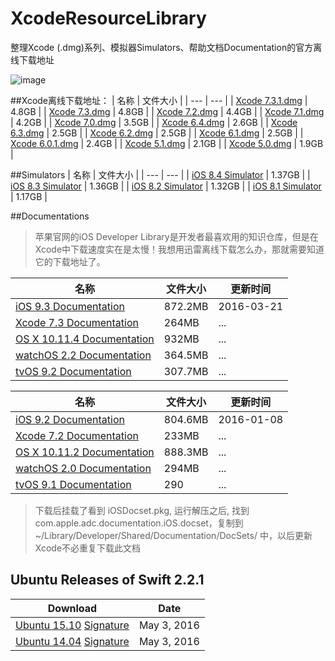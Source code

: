 # XcodeResourceLibrary
整理Xcode (.dmg)系列、模拟器Simulators、帮助文档Documentation的官方离线下载地址

 ![image](https://github.com/shenAlexy/XcodeResourceLibrary/blob/master/Xcode.png)


##Xcode离线下载地址：
| 名称 | 文件大小 |
| --- | --- |
| [Xcode 7.3.1.dmg](http://adcdownload.apple.com/Developer_Tools/Xcode_7.3.1/Xcode_7.3.1.dmg) | 4.8GB |
| [Xcode 7.3.dmg](http://adcdownload.apple.com/Developer_Tools/Xcode_7.3/Xcode_7.3.dmg) | 4.8GB |
| [Xcode 7.2.dmg](http://adcdownload.apple.com/Developer_Tools/Xcode_7.2/Xcode_7.2.dmg) | 4.4GB |
| [Xcode 7.1.dmg](http://adcdownload.apple.com/Developer_Tools/Xcode_7.1/Xcode_7.1.dmg) | 4.2GB |
| [Xcode 7.0.dmg](http://adcdownload.apple.com/Developer_Tools/Xcode_7/Xcode_7.dmg) | 3.5GB |
| [Xcode 6.4.dmg](http://adcdownload.apple.com/Developer_Tools/Xcode_6.4/Xcode_6.4.dmg) | 2.6GB |
| [Xcode 6.3.dmg](http://adcdownload.apple.com/Developer_Tools/Xcode_6.3/Xcode_6.3.dmg) | 2.5GB |
| [Xcode 6.2.dmg](http://adcdownload.apple.com/Developer_Tools/Xcode_6.2/Xcode_6.2.dmg) | 2.5GB |
| [Xcode 6.1.dmg](http://adcdownload.apple.com/Developer_Tools/xcode_6.1/56841_xcode_6.1.dmg) | 2.5GB |
| [Xcode 6.0.1.dmg](http://adcdownload.apple.com/Developer_Tools/xcode_6.0.1/xcode_6.0.1.dmg) | 2.4GB |
| [Xcode 5.1.dmg](http://adcdownload.apple.com/Developer_Tools/xcode_5.1/xcode_5.1.dmg) | 2.1GB |
| [Xcode 5.0.dmg](http://adcdownload.apple.com/Developer_Tools/xcode_5/xcode_5.dmg) | 1.9GB |

##Simulators
| 名称 | 文件大小 |
| --- | --- |
| [iOS 8.4 Simulator](http://devimages.apple.com/downloads/xcode/simulators/com.apple.pkg.iPhoneSimulatorSDK8_4-8.4.1.1435785476.dmg) | 1.37GB |
| [iOS 8.3 Simulator](http://devimages.apple.com/downloads/xcode/simulators/com.apple.pkg.iPhoneSimulatorSDK8_3-8.3.1.1434581536.dmg) | 1.36GB |
| [iOS 8.2 Simulator](http://devimages.apple.com/downloads/xcode/simulators/com.apple.pkg.iPhoneSimulatorSDK8_2-8.2.1.1434581536.dmg) | 1.32GB |
| [iOS 8.1 Simulator](http://devimages.apple.com/downloads/xcode/simulators/com.apple.pkg.iPhoneSimulatorSDK8_1-8.1.1.1434581536.dmg) | 1.17GB |

##Documentations
> 苹果官网的iOS Developer Library是开发者最喜欢用的知识仓库，但是在Xcode中下载速度实在是太慢！我想用迅雷离线下载怎么办，那就需要知道它的下载地址了。

| 名称 | 文件大小 | 更新时间 |
| --- | --- | --- |
| [iOS 9.3 Documentation](https://devimages.apple.com.edgekey.net/docsets/20160321/031-52212-A.dmg) | 872.2MB | 2016-03-21 |
| [Xcode 7.3 Documentation](https://devimages.apple.com.edgekey.net/docsets/20160321/031-52213-A.dmg) | 264MB | ... |
| [OS X 10.11.4 Documentation](https://devimages.apple.com.edgekey.net/docsets/20160321/031-52211-A.dmg) | 932MB | ... |
| [watchOS 2.2 Documentation](https://devimages.apple.com.edgekey.net/docsets/20160321/031-52210-A.dmg) | 364.5MB | ... |
| [tvOS 9.2 Documentation](https://devimages.apple.com.edgekey.net/docsets/20160321/031-52214-A.dmg) | 307.7MB | ... |

| 名称 | 文件大小 | 更新时间 |
| --- | --- | --- |
| [iOS 9.2 Documentation](https://devimages.apple.com.edgekey.net/docsets/20160108/031-45830-A.dmg) | 804.6MB | 2016-01-08 |
| [Xcode 7.2 Documentation](https://devimages.apple.com.edgekey.net/docsets/20160108/031-45829-A.dmg) | 233MB | ... |
| [OS X 10.11.2 Documentation](https://devimages.apple.com.edgekey.net/docsets/20160108/031-45831-A.dmg) | 888.3MB | ... |
| [watchOS 2.0 Documentation](https://devimages.apple.com.edgekey.net/docsets/20160108/031-45832-A.dmg) | 294MB | ... |
| [tvOS 9.1 Documentation](https://devimages.apple.com.edgekey.net/docsets/20160108/031-45833-A.dmg) | 290 | ... |

> 下载后挂载了看到 iOSDocset.pkg, 运行解压之后, 找到com.apple.adc.documentation.iOS.docset，复制到~/Library/Developer/Shared/Documentation/DocSets/ 中，以后更新Xcode不必重复下载此文档

## Ubuntu Releases of Swift 2.2.1
| Download | Date |
| --- | --- |
| [Ubuntu 15.10](https://swift.org/builds/swift-2.2.1-release/ubuntu1510/swift-2.2.1-RELEASE/swift-2.2.1-RELEASE-ubuntu15.10.tar.gz) [Signature](https://swift.org/builds/swift-2.2.1-release/ubuntu1510/swift-2.2.1-RELEASE/swift-2.2.1-RELEASE-ubuntu15.10.tar.gz.sig) | May 3, 2016 |
| [Ubuntu 14.04](https://swift.org/builds/swift-2.2.1-release/ubuntu1404/swift-2.2.1-RELEASE/swift-2.2.1-RELEASE-ubuntu14.04.tar.gz) [Signature](https://swift.org/builds/swift-2.2.1-release/ubuntu1404/swift-2.2.1-RELEASE/swift-2.2.1-RELEASE-ubuntu14.04.tar.gz.sig) | May 3, 2016 |
